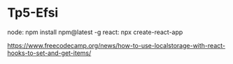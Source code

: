 # Tp5-Efsi

node: npm install npm@latest -g
react: npx create-react-app

https://www.freecodecamp.org/news/how-to-use-localstorage-with-react-hooks-to-set-and-get-items/

